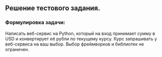 
Решение тестового задания.
-----------------------------------
### Формулировка задачи:

Написать веб-сервис на Python, который на вход принимает сумму в USD и конвертирует её рубли по текущему курсу. Курс запрашивать у веб-сервиса на ваш выбор. Выбор фреймворков и библиотек не ограничен.

